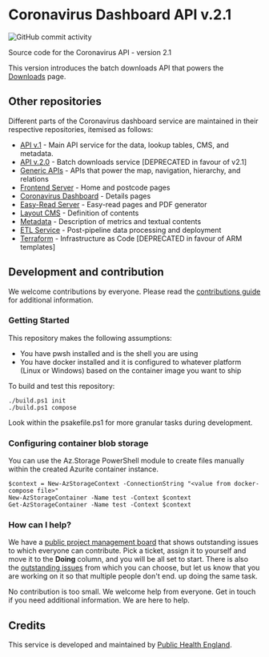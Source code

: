 # Coronavirus Dashboard API v.2.1

![GitHub commit activity](https://img.shields.io/github/commit-activity/y/publichealthengland/coronavirus-dashboard-api-v2-server)

Source code for the Coronavirus API - version 2.1 

This version introduces the batch downloads API that powers 
the [Downloads](https://coronavirus.data.gov.uk/details/download) page.

 
## Other repositories

Different parts of the Coronavirus dashboard service are maintained in their respective 
repositories, itemised as follows:
 
- [API v.1](https://github.com/publichealthengland/coronavirus-dashboard-api-v1) - Main API service for the data, lookup tables, CMS, and metadata.
- [API v.2.0](https://github.com/publichealthengland/coronavirus-dashboard-api-v2) - Batch downloads service [DEPRECATED in favour of v2.1]
- [Generic APIs](https://github.com/publichealthengland/coronavirus-dashboard-generic-apis) - APIs that power the map, navigation, hierarchy, and relations
- [Frontend Server](https://github.com/publichealthengland/coronavirus-dashboard-frontend-server) - Home and postcode pages
- [Coronavirus Dashboard](https://github.com/publichealthengland/coronavirus-dashboard) - Details pages
- [Easy-Read Server](https://github.com/publichealthengland/coronavirus-dashboard-easy-read) - Easy-read pages and PDF generator
- [Layout CMS](https://github.com/publichealthengland/coronavirus-dashboard-layouts) - Definition of contents
- [Metadata](https://github.com/publichealthengland/coronavirus-dashboard-metadata) - Description of metrics and textual contents
- [ETL Service](https://github.com/publichealthengland/coronavirus-dashboard-pipeline-etl) - Post-pipeline data processing and deployment
- [Terraform](https://github.com/publichealthengland/coronavirus-dashboard-terraform) - Infrastructure as Code [DEPRECATED in favour of ARM templates]


## Development and contribution

We welcome contributions by everyone. Please read 
the [contributions guide](https://github.com/PublicHealthEngland/coronavirus-dashboard/blob/master/CONTRIBUTING.md) for 
additional information.

### Getting Started

This repository makes the following assumptions:

- You have pwsh installed and is the shell you are using
- You have docker installed and it is configured to whatever platform (Linux or Windows) based on the container image you want to ship

To build and test this repository:

```pwsh
./build.ps1 init
./build.ps1 compose
```

Look within the psakefile.ps1 for more granular tasks during development.

### Configuring container blob storage

You can use the Az.Storage PowerShell module to create files manually within the created Azurite container instance.

```
$context = New-AzStorageContext -ConnectionString "<value from docker-compose file>"
New-AzStorageContainer -Name test -Context $context
Get-AzStorageContainer -Name test -Context $context
```

### How can I help?
We have a [public project management board](https://github.com/orgs/PublicHealthEngland/projects/1) that 
shows outstanding issues to which everyone can contribute. Pick a ticket, assign it to 
yourself and move it to the **Doing** column, and you will be all set to start. There is 
also the [outstanding issues](https://github.com/PublicHealthEngland/coronavirus-dashboard-api-v2-server/issues) from 
which you can choose, but let us know that you are working on it so that multiple people 
don't end. up doing the same task.

No contribution is too small. We welcome help from everyone. Get in touch if you need 
additional information. We are here to help. 


## Credits
This service is developed and maintained by [Public Health England](https://www.gov.uk/government/organisations/public-health-england).
